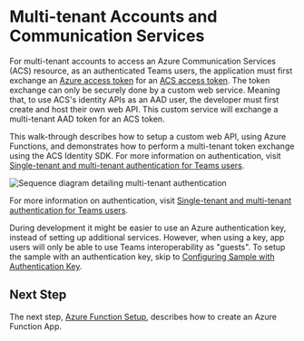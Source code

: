 # Multi-tenant Accounts and Communication Services

For multi-tenant accounts to access an Azure Communication Services (ACS) resource, as an authenticated Teams users, the application must first exchange an [Azure access token](https://docs.microsoft.com/azure/active-directory/develop/access-tokens) for an [ACS access token](https://docs.microsoft.com/azure/communication-services/quickstarts/access-tokens?tabs=windows&pivots=platform-azcli). The token exchange can only be securely done by a custom web service. Meaning that, to use ACS's identity APIs as an AAD user, the developer must first create and host their own web API. This custom service will exchange a multi-tenant AAD token for an ACS token.

This walk-through describes how to setup a custom web API, using Azure Functions, and demonstrates how to perform a multi-tenant token exchange using the ACS Identity SDK. For more information on authentication, visit [Single-tenant and multi-tenant authentication for Teams users](https://docs.microsoft.com/azure/communication-services/concepts/interop/custom-teams-endpoint-authentication-overview#case-2-example-of-a-multi-tenant-application).

![Sequence diagram detailing multi-tenant authentication](./images/authentication-case-multiple-tenants-hmac.png)

For more information on authentication, visit [Single-tenant and multi-tenant authentication for Teams users](https://docs.microsoft.com/azure/communication-services/concepts/interop/custom-teams-endpoint-authentication-overview#case-2-example-of-a-multi-tenant-application).

During development it might be easier to use an Azure authentication key, instead of setting up additional services. However, when using a key, app users will only be able to use Teams interoperability as "guests". To setup the sample with an authentication key, skip to [Configuring Sample with Authentication Key](./unity-sample-app-setup-7.md).

## Next Step
The next step, [Azure Function Setup](./azure-function-setup-2.md#azure-function-app-setup), describes how to create an Azure Function App.